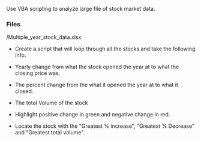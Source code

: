 ﻿Use VBA scripting to analyze large file of stock market data.

### Files

/Multiple_year_stock_data.xlsx


  * Create a script that will loop through all the stocks and take the following info.

  * Yearly change from what the stock opened the year at to what the closing price was.

  * The percent change from the what it opened the year at to what it closed.

  * The total Volume of the stock

  * Highlight positive change in green and negative change in red.

  * Locate the stock with the "Greatest % increase", "Greatest % Decrease" and "Greatest total volume".


